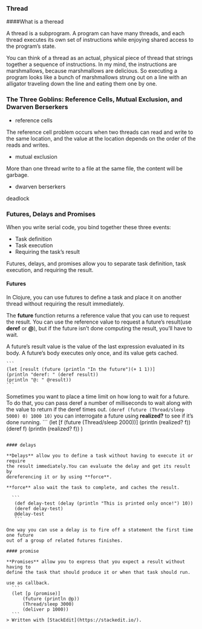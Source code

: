 ### Thread

####What is a theread

A thread is a subprogram. A program can have many threads, and each thread
executes its own set of instructions while enjoying shared access to the
program’s state.

You can think of a thread as an actual, physical piece of thread that strings
together a sequence of instructions. In my mind, the instructions are
marshmallows, because marshmallows are delicious.  So executing a program looks
like a bunch of marshmallows strung out on a line with an alligator traveling
down the line and eating them one by one.

### The Three Goblins: Reference Cells, Mutual Exclusion, and Dwarven Berserkers

+   reference cells  

The reference cell problem occurs when two threads can read and write to the
same location, and the value at the location depends on the order of the reads
and writes.

+   mutual exclusion

More than one thread write to a file at the same file, the content will be
garbage.

+   dwarven berserkers

deadlock

### Futures, Delays and Promises 

When you write serial code, you bind together these three events:

+   Task definition
+   Task execution
+   Requiring the task’s result

Futures, delays, and promises allow you to separate task definition, task
execution, and requiring the result.

#### Futures 

In Clojure, you can use futures to define a task and place it on another thread
without requiring the result immediately.

The **future** function returns a reference value that you can use to request
the result. You can use the reference value to request a future’s result(use
**deref** or **@**), but if the future isn’t done computing the result, you’ll
have to wait.

A future’s result value is the value of the last expression evaluated in its
body. A future’s body executes only once, and its value gets cached. 

    ```
    (let [result (future (println "In the future")(+ 1 1))]
    (println "deref: " (deref result))
    (println "@: " @result))
    ```

Sometimes you want to place a time limit on how long to wait for a future. To do
that, you can pass deref a number of milliseconds to wait along with the value
to return if the deref times out.
    ```
    (deref (future (Thread/sleep 5000) 0) 1000 10)
    ```
you can interrogate a future using **realized?** to see if it’s done running.
    ```
    (let [f (future (Thread/sleep 2000))]
        (println (realized? f))
        (deref f)
         (println (realized? f))
  )
  ```

#### delays

**Delays** allow you to define a task without having to execute it or require
the result immediately.You can evaluate the delay and get its result by
dereferencing it or by using **force**.

**force** also wait the task to complete, and caches the result.

    ```
     (def delay-test (delay (println "This is printed only once!") 10))
     (deref delay-test)
     @delay-test
     ``` 

One way you can use a delay is to fire off a statement the first time one future
out of a group of related futures finishes. 

#### promise

**Promises** allow you to express that you expect a result without having to
define the task that should produce it or when that task should run. 

use as callback.
    ```
    (let [p (promise)]
        (future (println @p))
        (Thread/sleep 3000)
        (deliver p 1000))
    ```
> Written with [StackEdit](https://stackedit.io/).
